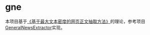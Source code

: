 # gne
本项目基于[《基于最大文本密度的网页正文抽取方法》](https://patents.google.com/patent/CN103714176A/zh)的理论，参考项目[GeneralNewsExtractor](https://github.com/GeneralNewsExtractor/GeneralNewsExtractor)实现。



